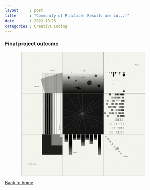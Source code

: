 ```yaml
---
layout     : post
title      : "Community of Practice: Results are in...!"
date       : 2022-10-25
categories : Creative Coding
---
```


### Final project outcome

<img src="/CoP_img/final.png" style="display: block; margin: 0 auto; height:400px"/>


  [Back to home](https://elishafitri.github.io/)
  

